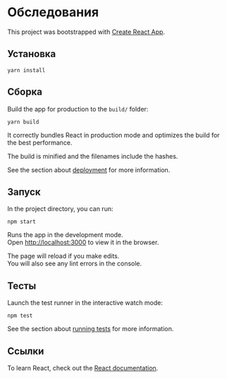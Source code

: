 # Обследования

This project was bootstrapped with [Create React App](https://github.com/facebook/create-react-app).

## Установка

    yarn install

## Сборка

Build the app for production to the `build/` folder:

    yarn build

It correctly bundles React in production mode and optimizes the build for the best performance.

The build is minified and the filenames include the hashes.

See the section about [deployment](https://facebook.github.io/create-react-app/docs/deployment) for more information.

## Запуск

In the project directory, you can run:

    npm start

Runs the app in the development mode. \
Open [http://localhost:3000](http://localhost:3000) to view it in the browser.

The page will reload if you make edits.\
You will also see any lint errors in the console.

## Тесты

Launch the test runner in the interactive watch mode:

    npm test

See the section about [running tests](https://facebook.github.io/create-react-app/docs/running-tests) for more information.

## Ссылки

To learn React, check out the [React documentation](https://reactjs.org/).
